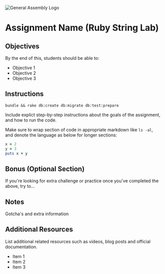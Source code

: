 ![General Assembly Logo](http://i.imgur.com/ke8USTq.png)

# Assignment Name (Ruby String Lab)

## Objectives

By the end of this, students should be able to:

- Objective 1
- Objective 2
- Objective 3

## Instructions

`bundle && rake db:create db:migrate db:test:prepare`

Include explict step-by-step instructions about the goals of the assignment, and how to run the code.

Make sure to wrap section of code in appropriate markdown like `ls -al`, and denote the language as below for longer sections:

```ruby
x = 2
y = 3
puts x + y
```

## Bonus (Optional Section)

If you're looking for extra challenge or practice once you've completed the above, try to...

## Notes

Gotcha's and extra information

## Additional Resources

List additional related resources such as videos, blog posts and official documentation.

- Item 1
- Item 2
- Item 3
